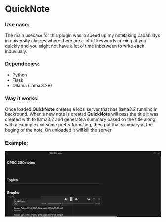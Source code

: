 # QuickNote


### Use case:
The main usecase for this plugin was to speed up my notetaking capabilitys in university classes where there are a lot of keywords coming at you quickly and you might not have a lot of time inbetween to write each induviualy.

### Dependecies:
  - Python
  - Flask
  - Ollama (llama 3.2B)

### Way it works:
Once loaded **QuickNote** creates a local server that has llama3.2 running in backround. When a new note is created **QuickNote** will pass the title it was created with to llama3.2 and generate a summary based on the title along with a example and some pretty formating, then put that summary at the beging of the note. On unloaded it will kill the server 

### Example:

<img src="res/demo.gif" alt="Demo" width="600"/>

